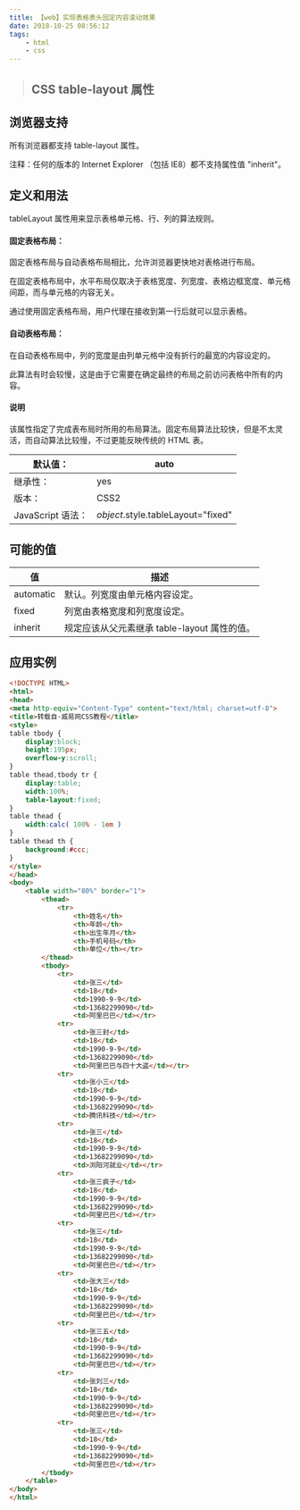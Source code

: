 ```yaml
---
title: 【web】实现表格表头固定内容滚动效果
date: 2018-10-25 08:56:12
tags: 
    - html
    - css
---
```


> ## CSS table-layout 属性

## 浏览器支持

所有浏览器都支持 table-layout 属性。

注释：任何的版本的 Internet Explorer （包括 IE8）都不支持属性值 "inherit"。

## 定义和用法

tableLayout 属性用来显示表格单元格、行、列的算法规则。

#### 固定表格布局：

固定表格布局与自动表格布局相比，允许浏览器更快地对表格进行布局。

在固定表格布局中，水平布局仅取决于表格宽度、列宽度、表格边框宽度、单元格间距，而与单元格的内容无关。

通过使用固定表格布局，用户代理在接收到第一行后就可以显示表格。

#### 自动表格布局：

在自动表格布局中，列的宽度是由列单元格中没有折行的最宽的内容设定的。

此算法有时会较慢，这是由于它需要在确定最终的布局之前访问表格中所有的内容。

#### 说明

该属性指定了完成表布局时所用的布局算法。固定布局算法比较快，但是不太灵活，而自动算法比较慢，不过更能反映传统的 HTML 表。

| 默认值：          | auto                               |
| ----------------- | ---------------------------------- |
| 继承性：          | yes                                |
| 版本：            | CSS2                               |
| JavaScript 语法： | *object*.style.tableLayout="fixed" |

## 可能的值

| 值        | 描述                                         |
| --------- | -------------------------------------------- |
| automatic | 默认。列宽度由单元格内容设定。               |
| fixed     | 列宽由表格宽度和列宽度设定。                 |
| inherit   | 规定应该从父元素继承 table-layout 属性的值。 |

## 应用实例

```html
<!DOCTYPE HTML>
<html>  
<head>
<meta http-equiv="Content-Type" content="text/html; charset=utf-8">
<title>转载自·威易网CSS教程</title>
<style>
table tbody {
	display:block;
	height:195px;
	overflow-y:scroll;
}
table thead,tbody tr {
	display:table;
	width:100%;
	table-layout:fixed;
}
table thead {
	width:calc( 100% - 1em )
}
table thead th {
	background:#ccc;
}		
</style>
</head>
<body>
	<table width="80%" border="1">
		<thead>
			<tr>
				<th>姓名</th>
				<th>年龄</th>
				<th>出生年月</th>
				<th>手机号码</th>
				<th>单位</th></tr>
		</thead>
		<tbody>
			<tr>
				<td>张三</td>
				<td>18</td>
				<td>1990-9-9</td>
				<td>13682299090</td>
				<td>阿里巴巴</td></tr>
			<tr>
				<td>张三封</td>
				<td>18</td>
				<td>1990-9-9</td>
				<td>13682299090</td>
				<td>阿里巴巴与四十大盗</td></tr>
			<tr>
				<td>张小三</td>
				<td>18</td>
				<td>1990-9-9</td>
				<td>13682299090</td>
				<td>腾讯科技</td></tr>
			<tr>
				<td>张三</td>
				<td>18</td>
				<td>1990-9-9</td>
				<td>13682299090</td>
				<td>浏阳河就业</td></tr>
			<tr>
				<td>张三疯子</td>
				<td>18</td>
				<td>1990-9-9</td>
				<td>13682299090</td>
				<td>阿里巴巴</td></tr>
			<tr>
				<td>张三</td>
				<td>18</td>
				<td>1990-9-9</td>
				<td>13682299090</td>
				<td>阿里巴巴</td></tr>
			<tr>
				<td>张大三</td>
				<td>18</td>
				<td>1990-9-9</td>
				<td>13682299090</td>
				<td>阿里巴巴</td></tr>
			<tr>
				<td>张三五</td>
				<td>18</td>
				<td>1990-9-9</td>
				<td>13682299090</td>
				<td>阿里巴巴</td></tr>
			<tr>
				<td>张刘三</td>
				<td>18</td>
				<td>1990-9-9</td>
				<td>13682299090</td>
				<td>阿里巴巴</td></tr>
			<tr>
				<td>张三</td>
				<td>18</td>
				<td>1990-9-9</td>
				<td>13682299090</td>
				<td>阿里巴巴</td></tr>
		</tbody>
	</table>
</body>
</html>

```

